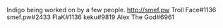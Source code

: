Indigo being worked on by a few people. http://smef.pw 
Troll Face#1136
smef.pw#2433
FlaK#1136
keku#9819
Alex The God#6961
